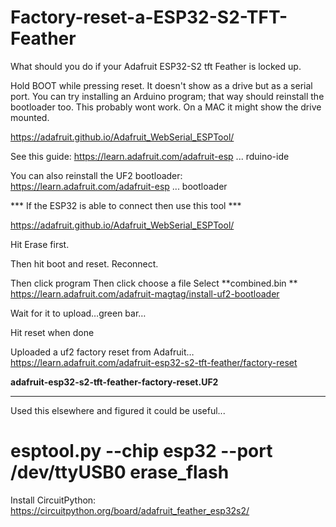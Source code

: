# Factory-reset-a-ESP32-S2-TFT-Feather

What should you do if your Adafruit ESP32-S2 tft Feather is locked up.

Hold BOOT while pressing reset. It doesn't show as a drive but as a serial port. You can try installing an Arduino program; that way should reinstall the bootloader too. This probably wont work.
On a MAC it might show the drive mounted.


https://adafruit.github.io/Adafruit_WebSerial_ESPTool/


See this guide:
https://learn.adafruit.com/adafruit-esp ... rduino-ide

You can also reinstall the UF2 bootloader:
https://learn.adafruit.com/adafruit-esp ... bootloader


*** If the ESP32 is able to connect then use this tool ***

https://adafruit.github.io/Adafruit_WebSerial_ESPTool/
 
Hit Erase first.

Then hit boot and reset. Reconnect.

Then click program
Then click choose a file
Select **combined.bin **
https://learn.adafruit.com/adafruit-magtag/install-uf2-bootloader


Wait for it to upload…green bar…

Hit reset when done

Uploaded a uf2 factory reset from Adafruit…
https://learn.adafruit.com/adafruit-esp32-s2-tft-feather/factory-reset

**adafruit-esp32-s2-tft-feather-factory-reset.UF2**

_____________________________________________________________
Used this elsewhere and figured it could be useful...
# esptool.py --chip esp32 --port /dev/ttyUSB0 erase_flash


Install CircuitPython:
https://circuitpython.org/board/adafruit_feather_esp32s2/


